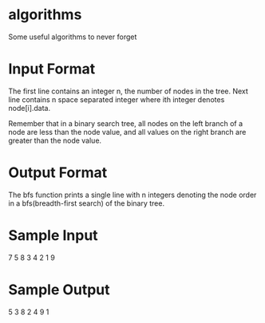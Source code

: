 # algorithms
Some useful algorithms to never forget

# Input Format

The first line contains an integer n, the number of nodes in the tree. 
Next line contains n space separated integer where ith integer denotes node[i].data.
 
Remember that in a binary search tree, all nodes on the left branch of a node are less than the node value, and all values on the right branch are greater than the node value. 

# Output Format

The bfs function prints a single line with n integers denoting the node order in a bfs(breadth-first search) of the binary tree.

# Sample Input
7
5 8 3 4 2 1 9

# Sample Output
5 3 8 2 4 9 1
